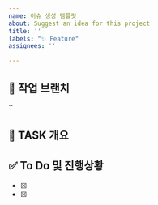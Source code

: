 ```yaml
---
name: 이슈 생성 템플릿
about: Suggest an idea for this project
title: ''
labels: "✨ Feature"
assignees: ''

---
```


## 🌈 작업 브랜치
``

## 📝 TASK 개요


## ✅ To Do 및 진행상황
- [x] 
- [x]
